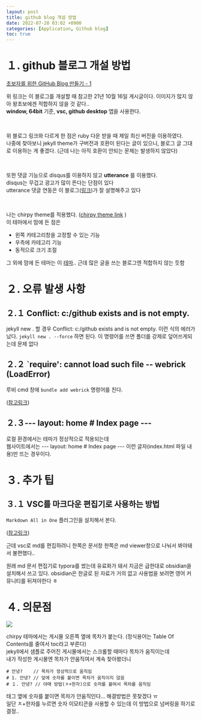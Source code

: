 ```yaml
---
layout: post
title: github blog 개설 방법
date: 2022-07-28 03:02 +0900
categories: [Application, Github blog]
toc: true
---
```

# １. github 블로그 개설 방법

[초보자를 위한 GitHub Blog 만들기 - 1
](https://wlqmffl0102.github.io/posts/Making-Git-blogs-for-beginners-1/)

위 링크는 이 블로그를 개설할 때 참고한 21년 10월 16일 게시글이다. 이미지가 많지 않아 왕초보에겐 적합하지 않을 것 같다..  
**window, 64bit** 기준, **vsc, github desktop** 앱을 사용한다.

<br/>   

위 블로그 링크와 다르게 한 점은 ruby 다운 받을 때 제일 최신 버전을 이용하였다.  
나중에 찾아보니 jekyll theme가 구버전과 호환이 된다는 글이 있으니, 블로그 글 그대로 이용하는 게 좋겠다. (근데 나는 아직 호환이 안되는 문제는 발생하지 않았다)

<br/>  

또한 댓글 기능으로 disqus를 이용하지 않고 **utterance** 를 이용했다.  
disqus는 무겁고 광고가 많이 뜬다는 단점이 있다  
utterance 댓글 연동은 이 블로그([링크](https://www.irgroup.org/posts/utternace-comments-system/))가 잘 설명해주고 있다  

<br/>  

나는 chirpy theme를 적용했다. 
([chirpy theme link](https://jekyll-themes.com/chirpy/)  )  
이 테마에서 맘에 든 점은
- 왼쪽 카테고리창을 고정할 수 있는 기능
- 우측에 카테고리 기능
- 동적으로 크기 조절

그 외에 맘에 든 테마는 이 [테마](https://jekyll-themes.com/prologue/).. 근데 많은 글을 쓰는 블로그엔 적합하지 않는 듯함

# ２. 오류 발생 사항
## ２.１  Conflict: c:/github exists and is not empty.
jekyll new . 할 경우 
Conflict: c:/github exists and is not empty. 이런 식의 에러가  났다. 
`jekyll new . --force` 하면 된다. 이 명령어를 쓰면 폴더를 강제로 덮어쓰게되는데 문제 없다

## ２.２ `require': cannot load such file -- webrick (LoadError)
루비 cmd 창에 `bundle add webrick` 명령어를 친다. 

([참고링크](https://junho85.pe.kr/1850))

## ２.３--- layout: home # Index page ---

로컬 환경에서는 테마가 정상적으로 적용되는데  
웹사이트에서는 --- layout: home # Index page --- 이런 글자(index.html 파일 내용)만 뜨는 경우이다.  




# ３. 추가 팁
## ３.１ VSC를 마크다운 편집기로 사용하는 방법
`Markdown All in One` 플러그인을 설치해서 본다.

([참고링크](https://sianux1209.github.io/etc/markdown_editor_vscode/))



근데 vsc로 md를 편집하려니 한쪽은 문서창 한쪽은 md viewer창으로 나눠서 봐야돼서 불편했다..  

원래 md 문서 편집기로 typora를 썼는데 유료화가 돼서
지금은 급한대로 obsidian을 설치해서 쓰고 있다.
obsidian은 한글로 된 자료가 거의 없고 사용법을 보려면 영어 커뮤니티를 뒤져야한다 ㅎ


# ４. 의문점
![](image-20220801141040794.png)

chirpy 테마에서는 게시물 오른쪽 옆에 목차가 붙는다. (정식용어는 Table Of Contents를 줄여서 toc라고 부른다)   
jekyll에서 샘플로 주어진 게시물에서는 스크롤할 때마다 목차가 움직이는데   
내가 작성한 게시물엔 목차가 안움직여서 계속 찾아봤더니

```
# 안녕?    // 목차가 정상적으로 움직임
# 1. 안녕? // 앞에 숫자를 붙이면 목차가 움직이지 않음
# １. 안녕? // 야매 방법(ㅈ+한자)으로 숫자를 붙여서 목차를 움직임
```

태그 옆에 숫자를 붙이면 목차가 안움직인다... 해결방법은 못찾겠다 ㅠ  
일단 ㅈ+한자를 누르면 숫자 이모티콘을 사용할 수 있는데 이 방법으로 넘버링을 하기로 결정.. 